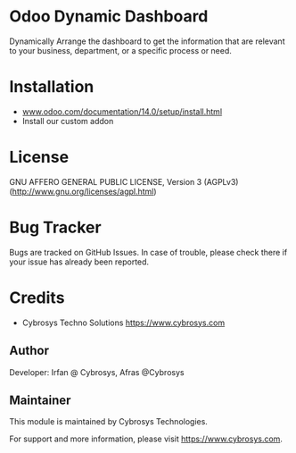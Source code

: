 Odoo Dynamic Dashboard
======================

Dynamically Arrange the dashboard to get the information that are relevant to your business, department, or a specific process or need.


Installation
============
- www.odoo.com/documentation/14.0/setup/install.html
- Install our custom addon

License
=======
GNU AFFERO GENERAL PUBLIC LICENSE, Version 3 (AGPLv3)
(http://www.gnu.org/licenses/agpl.html)

Bug Tracker
===========
Bugs are tracked on GitHub Issues. In case of trouble, please check there if your issue has already been reported.

Credits
=======
* Cybrosys Techno Solutions <https://www.cybrosys.com>

Author
------
Developer: Irfan @ Cybrosys, Afras @Cybrosys

Maintainer
----------
This module is maintained by Cybrosys Technologies.

For support and more information, please visit https://www.cybrosys.com.

